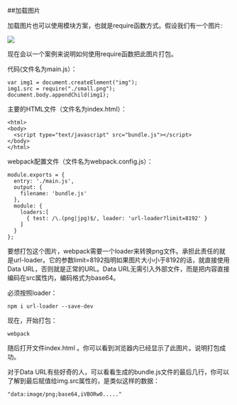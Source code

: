 ##加载图片

加载图片也可以使用模块方案，也就是require函数方式。假设我们有一个图片:

![](scaffold/webpack/100.png)

现在会以一个案例来说明如何使用require函数把此图片打包。


代码(文件名为main.js）：

    var img1 = document.createElement("img");
    img1.src = require("./small.png");
    document.body.appendChild(img1);

主要的HTML文件（文件名为index.html）：

    <html>
    <body>
      <script type="text/javascript" src="bundle.js"></script>
    </body>
    </html>

webpack配置文件（文件名为webpack.config.js）：

    module.exports = {
      entry: './main.js',
      output: {
        filename: 'bundle.js'
      },
      module: {
        loaders:[
          { test: /\.(png|jpg)$/, loader: 'url-loader?limit=8192' }
        ]
      }
    };

要想打包这个图片，webpack需要一个loader来转换png文件。承担此责任的就是url-loader。它的参数limit=8192指明如果图片大小小于8192的话，就直接使用Data URL，否则就是正常的URL。Data URL无需引入外部文件，而是把内容直接编码在src属性内，编码格式为base64。

必须按照loader：

    npm i url-loader --save-dev

现在，开始打包：

    webpack

随后打开文件index.html 。你可以看到浏览器内已经显示了此图片。说明打包成功。

对于Data URL有些好奇的人，可以看看生成的bundle.js文件的最后几行，你可以了解到最后赋值给img.src属性的，是类似这样的数据：

    "data:image/png;base64,iVBORw0....."

